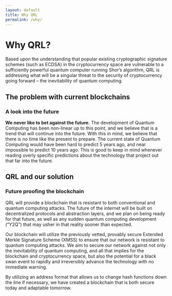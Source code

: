 ```yaml
---
layout: default
title: Why QRL
permalink: /why/
---
```


<div class="wrapper hero">
  <div class="particles">
     <div class="magnifyingglass" 
      data-attach-class=".wrapper.hero .grid p" 
      data-attach-position="bottom right" 
      data-child-anchor="bottom left" 
      data-offset-left="0" 
      data-offset-top="100"
      data-scale="1.1">
    </div>
    <div class="bw1000" 
      data-attach-class=".wrapper.events" 
      data-attach-position="top right" 
      data-child-anchor="bottom right" 
      data-offset-left="50" 
      data-offset-top="-110"
      data-scalex="-1"
      data-scale="1">
    </div>
  </div>
  <div class="grid">
    <div class="w12">
      <h1>Why QRL?</h1>
      <p>Based upon the understanding that popular existing cryptographic signature schemes (such as ECDSA) in the cryptocurrency space are vulnerable to a sufficiently powerful quantum computer running Shor’s algorithm, QRL is addressing what will be a singular threat to the security of cryptocurrency going forward – the inevitability of quantum computing.</p>
    </div>
  </div>
</div>


<div class="wrapper">
	<div class="grid">
		<div class="w12">
			<div class="header-section">
				<h2>The problem with current blockchains</h2>
				<h3>A look into the future</h3>
			</div>
			<p><strong>We never like to bet against the future.</strong> The development of Quantum Computing has been non-linear up to this point, and we believe that is a trend that will continue into the future. With this in mind, we believe that there is no time like the present to prepare. The current state of Quantum Computing would have been hard to predict 5 years ago, and near impossible to predict 10 years ago. This is good to keep in mind whenever reading overly specific predictions about the technology that project out that far into the future.
			</p>
		</div>
	</div>
</div>


<div class="wrapper">
	<div class="grid">
		<div class="w12">
			<div class="header-section">
				<h2>QRL and our solution</h2>
				<h3>Future proofing the blockchain</h3>
			</div>
			<p>QRL will provide a blockchain that is resistant to both conventional and quantum computing attacks. The future of the internet will be built on decentralized protocols and abstraction layers, and we plan on being ready for that future, as well as any sudden quantum computing development (“Y2Q”) that may usher in that reality sooner than expected.</p>
			<p>Our blockchain will utilize the previously vetted, provably secure Extended Merkle Signature Scheme (XMSS) to ensure that our network is resistant to quantum computing attacks. We aim to secure our network against not only the inevitability of quantum computing, and all that implies for the blockchain and cryptocurrency space, but also the potential for a black swan event to rapidly and irreversibly advance the technology with no immediate warning.</p>
			<p>By utilizing an address format that allows us to change hash functions down the line if necessary, we have created a blockchain that is both secure today and adaptable tomorrow.</p>
		</div>
	</div>
</div>